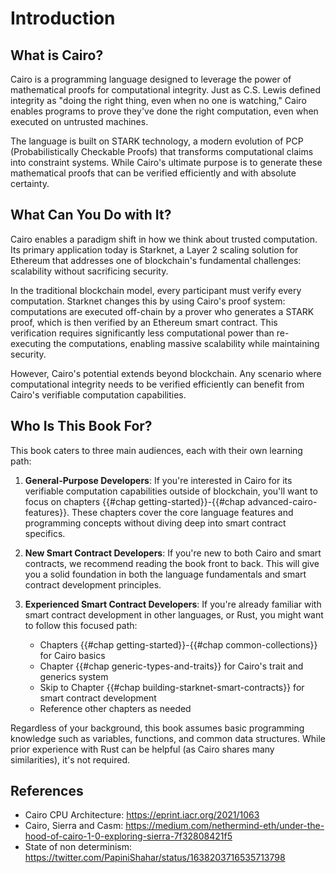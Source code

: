 # Introduction

## What is Cairo?

Cairo is a programming language designed to leverage the power of mathematical proofs for computational integrity. Just as C.S. Lewis defined integrity as "doing the right thing, even when no one is watching," Cairo enables programs to prove they've done the right computation, even when executed on untrusted machines.

The language is built on STARK technology, a modern evolution of PCP (Probabilistically Checkable Proofs) that transforms computational claims into constraint systems. While Cairo's ultimate purpose is to generate these mathematical proofs that can be verified efficiently and with absolute certainty.

## What Can You Do with It?

Cairo enables a paradigm shift in how we think about trusted computation. Its primary application today is Starknet, a Layer 2 scaling solution for Ethereum that addresses one of blockchain's fundamental challenges: scalability without sacrificing security.

In the traditional blockchain model, every participant must verify every computation. Starknet changes this by using Cairo's proof system: computations are executed off-chain by a prover who generates a STARK proof, which is then verified by an Ethereum smart contract. This verification requires significantly less computational power than re-executing the computations, enabling massive scalability while maintaining security.

However, Cairo's potential extends beyond blockchain. Any scenario where computational integrity needs to be verified efficiently can benefit from Cairo's verifiable computation capabilities.

## Who Is This Book For?

This book caters to three main audiences, each with their own learning path:

1. **General-Purpose Developers**: If you're interested in Cairo for its verifiable computation capabilities outside of blockchain, you'll want to focus on chapters {{#chap getting-started}}-{{#chap advanced-cairo-features}}. These chapters cover the core language features and programming concepts without diving deep into smart contract specifics.

2. **New Smart Contract Developers**: If you're new to both Cairo and smart contracts, we recommend reading the book front to back. This will give you a solid foundation in both the language fundamentals and smart contract development principles.

3. **Experienced Smart Contract Developers**: If you're already familiar with smart contract development in other languages, or Rust, you might want to follow this focused path:
   - Chapters {{#chap getting-started}}-{{#chap common-collections}} for Cairo basics
   - Chapter {{#chap generic-types-and-traits}} for Cairo's trait and generics system
   - Skip to Chapter {{#chap building-starknet-smart-contracts}} for smart contract development
   - Reference other chapters as needed

Regardless of your background, this book assumes basic programming knowledge such as variables, functions, and common data structures. While prior experience with Rust can be helpful (as Cairo shares many similarities), it's not required.

## References

- Cairo CPU Architecture: <https://eprint.iacr.org/2021/1063>
- Cairo, Sierra and Casm: <https://medium.com/nethermind-eth/under-the-hood-of-cairo-1-0-exploring-sierra-7f32808421f5>
- State of non determinism: <https://twitter.com/PapiniShahar/status/1638203716535713798>

